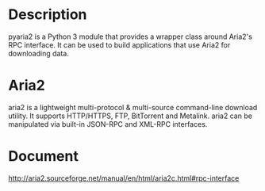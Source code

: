 Description
=======

pyaria2 is a Python 3 module that provides a wrapper class around Aria2's RPC interface. It can be used to build applications that use Aria2 for downloading data.

Aria2
=======

aria2 is a lightweight multi-protocol & multi-source command-line download utility. It supports HTTP/HTTPS, FTP, BitTorrent and Metalink. aria2 can be manipulated via built-in JSON-RPC and XML-RPC interfaces.

Document
=======
http://aria2.sourceforge.net/manual/en/html/aria2c.html#rpc-interface
